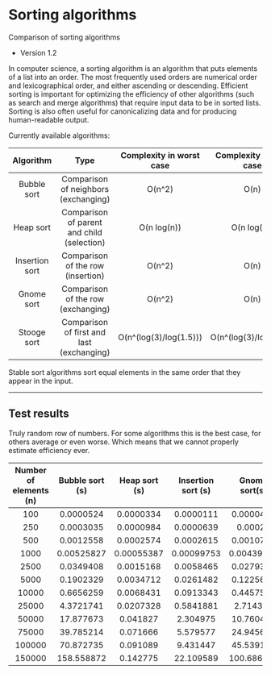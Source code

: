 # Sorting algorithms
Comparison of sorting algorithms

* Version 1.2

In computer science, a sorting algorithm is an algorithm that puts elements of a list into an order. The most frequently used orders are numerical order and lexicographical order, and either ascending or descending. Efficient sorting is important for optimizing the efficiency of other algorithms (such as search and merge algorithms) that require input data to be in sorted lists. Sorting is also often useful for canonicalizing data and for producing human-readable output.

Currently available algorithms:

|Algorithm|Type|Complexity in worst case|Complexity in best case|Stable|
|:---:|:---:|:---:|:---:|:---:|
|Bubble sort|Comparison of neighbors (exchanging)|O(n^2)|O(n)|Yes|
|Heap sort|Comparison of parent and child (selection)|O(n log(n))|O(n log(n))|No|
|Insertion sort|Comparison of the row (insertion)|O(n^2)|O(n)|Yes|
|Gnome sort|Comparison of the row (exchanging)|O(n^2)|O(n)|Yes|
|Stooge sort|Comparison of first and last (exchanging)|O(n^(log(3)/log(1.5)))|O(n^(log(3)/log(1.5)))|No|

Stable sort algorithms sort equal elements in the same order that they appear in the input.

---
## Test results
Truly random row of numbers. For some algorithms this is the best case, for others average or even worse. Which means that we cannot properly estimate efficiency ever. 

|Number of elements (n)|Bubble sort (s)|Heap sort (s)|Insertion sort (s)|Gnome sort(s)|Stooge sort (s)|
|:---:|:---:|:---:|:---:|:---:|:---:|
|100|0.0000524|0.0000334|0.0000111|0.0000428||0.003011|
|250|0.0003035|0.0000984|0.0000639|0.00028|0.0339093|
|500|0.0012558| 0.0002574|0.0002615|0.0010717|0.2829266|
|1000|0.00525827|0.00055387|0.00099753|0.00439733|0.77392995|
|2500|0.0349408|0.0015168|0.0058465|0.0279343|20.4435662|
|5000|0.1902329|0.0034712|0.0261482|0.1225653|74.296109|
|10000|0.6656259|0.0068431|0.0913343|0.4457501|359.23095|
|25000|4.3721741|0.0207328|0.5841881|2.714359|?6000|
|50000|17.877673|0.041827|2.304975|10.760434|?36000|
|75000|39.785214|0.071666|5.579577|24.945645|?100000|
|100000|70.872735|0.091089|9.431447|45.539161|?225000|
|150000|158.558872|0.142775|22.109589|100.686872|?700000|